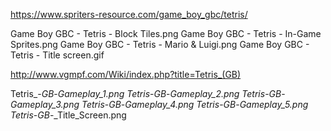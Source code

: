 https://www.spriters-resource.com/game_boy_gbc/tetris/

Game Boy GBC - Tetris - Block Tiles.png
Game Boy GBC - Tetris - In-Game Sprites.png
Game Boy GBC - Tetris - Mario & Luigi.png
Game Boy GBC - Tetris - Title screen.gif

http://www.vgmpf.com/Wiki/index.php?title=Tetris_(GB)

Tetris_-_GB_-_Gameplay_1.png
Tetris_-_GB_-_Gameplay_2.png
Tetris_-_GB_-_Gameplay_3.png
Tetris_-_GB_-_Gameplay_4.png
Tetris_-_GB_-_Gameplay_5.png
Tetris_-_GB_-_Title_Screen.png
